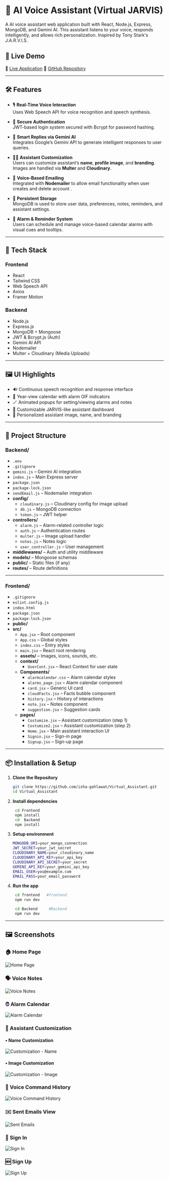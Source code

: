 # 🧠 AI Voice Assistant (Virtual JARVIS)

A AI voice assistant web application built with React, Node.js, Express, MongoDB, and Gemini AI. This assistant listens to your voice, responds intelligently, and allows rich personalization. Inspired by Tony Stark's J.A.R.V.I.S.

## 🚀 Live Demo

🔗 [Live Application](https://virtual-assistant-frontend-asf6.onrender.com/) 
📁 [GitHub Repository](https://github.com/isha-gahlawat/Virtual_Assistant)

---

## 🛠️ Features

- 🎙️ **Real-Time Voice Interaction**  
  Uses Web Speech API for voice recognition and speech synthesis.

- 🔐 **Secure Authentication**  
  JWT-based login system secured with Bcrypt for password hashing.

- 🤖 **Smart Replies via Gemini AI**  
  Integrates Google’s Gemini API to generate intelligent responses to user queries.

- 🧑‍💻 **Assistant Customization**  
  Users can customize assistant’s **name**, **profile image**, and **branding**. Images are handled via **Multer** and **Cloudinary**.

- 💬 **Voice-Based Emailing**  
  Integrated with **Nodemailer** to allow email functionality when user creates and delete account .

- 🧠 **Persistent Storage**  
  MongoDB is used to store user data, preferences, notes, reminders, and assistant settings.

- 📅 **Alarm & Reminder System**  
  Users can schedule and manage voice-based calendar alarms with visual cues and tooltips.

---

## 🧰 Tech Stack

### Frontend
- React
- Tailwind CSS
- Web Speech API
- Axios
- Framer Motion

### Backend
- Node.js
- Express.js
- MongoDB + Mongoose
- JWT & Bcrypt.js (Auth)
- Gemini AI API
- Nodemailer
- Multer + Cloudinary (Media Uploads)

---

## 🖼 UI Highlights

- 🔊 Continuous speech recognition and response interface
- 📆 Year-view calendar with alarm GIF indicators
- 🪄 Animated popups for setting/viewing alarms and notes
- 🧠 Customizable JARVIS-like assistant dashboard
- 🌈 Personalized assistant image, name, and branding

---
## 📁 Project Structure

### **Backend/**
- `.env`
- `.gitignore`
- `gemini.js` – Gemini AI integration
- `index.js` – Main Express server
- `package.json`
- `package-lock.json`
- `sendEmail.js` – Nodemailer integration
- **config/**
  - `cloudinary.js` – Cloudinary config for image upload
  - `db.js` – MongoDB connection
  - `token.js` – JWT helper
- **controllers/**
  - `alarm.js` – Alarm-related controller logic
  - `auth.js` – Authentication routes
  - `multer.js` – Image upload handler
  - `notes.js` – Notes logic
  - `user_controller.js` – User management
- **middlewares/** – Auth and utility middleware
- **models/** – Mongoose schemas
- **public/** – Static files (if any)
- **routes/** – Route definitions

---

### **Frontend/**
- `.gitignore`
- `eslint.config.js`
- `index.html`
- `package.json`
- `package-lock.json`
- **public/**
- **src/**
  - `App.jsx` – Root component
  - `App.css` – Global styles
  - `index.css` – Entry styles
  - `main.jsx` – React root rendering
  - **assets/** – Images, icons, sounds, etc.
  - **context/**
    - `UserCont.jsx` – React Context for user state
  - **Components/**
    - `alarmcalendar.css` – Alarm calendar styles
    - `alarms_page.jsx` – Alarm calendar component
    - `card.jsx` – Generic UI card
    - `cloudFacts.jsx` – Facts bubble component
    - `history.jsx` – History of interactions
    - `note.jsx` – Notes component
    - `suggestion.jsx` – Suggestion cards
  - **pages/**
    - `Costumize.jsx` – Assistant customization (step 1)
    - `Costumize2.jsx` – Assistant customization (step 2)
    - `Home.jsx` – Main assistant interaction UI
    - `Signin.jsx` – Sign-in page
    - `Signup.jsx` – Sign-up page

---
## 📦 Installation & Setup

1. **Clone the Repository**
   ```bash
   git clone https://github.com/isha-gahlawat/Virtual_Assistant.git
   cd Virtual_Assistant
   
2. **Install dependencies**
   ```bash 
    cd Frontend
    npm install
    cd  Backend
    npm install

3. **Setup environment**
   ```bash
   MONGODB_URI=your_mongo_connection
   JWT_SECRET=your_jwt_secret
   CLOUDINARY_NAME=your_cloudinary_name
   CLOUDINARY_API_KEY=your_api_key
   CLOUDINARY_API_SECRET=your_secret
   GEMINI_API_KEY=your_gemini_api_key
   EMAIL_USER=you@example.com
   EMAIL_PASS=your_email_password
   
3. **Run the app**
   ```bash
    cd frontend   #frontend
    npm run dev

    cd Backend     #Backend
    npm run dev
---

## 🖼️ Screenshots

### 🏠 Home Page
![Home Page](Frontend/public/home.png)

### 🗣️ Voice Notes
![Voice Notes](Frontend/public/voice-note.png)

### ⏰ Alarm Calendar
![Alarm Calendar](Frontend/public/alarm-calendar.png)

### 🧠 Assistant Customization

#### • Name Customization
![Customization - Name](Frontend/public/customization-name.png)

#### • Image Customization
![Customization - Image](Frontend/public/customization-image.png)

### 📜 Voice Command History
![Voice Command History](Frontend/public/history.png)

### ✉️ Sent Emails View
![Sent Emails](Frontend/public/email.jpg)

### 🔐 Sign In
![Sign In](Frontend/public/sign-in.png)

### 🆕 Sign Up
![Sign Up](Frontend/public/sign-up.png)


